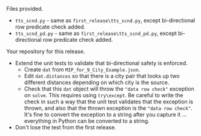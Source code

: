 Files provided.

* `tts_scnd.py` - same as `first_release\tts_scnd.py`, except bi-directional row predicate 
check added.
* `tts_scnd_pd.py`  - same as `first_release\tts_scnd_pd.py`, except bi-directional row predicate 
check added.

Your repository for this release.

* Extend the unit tests to validate that bi-directional safety is enforced. 
  * Create
`dat` from `MIP_for_9_City_Example.json`.
  * Edit `dat.distances` so that there is a city pair that looks up two different distances depending on which city is the source. 
  * Check that this `dat` object will throw the `"data row check"` exception on `solve`. This requires using `try\except`.
    Be careful to write the check in such a way that the unit test validates that the exception
    is thrown, and also that the thrown exception is the `"data row check"`. It's fine 
    to convert the exception to a string after you capture it ... everything in Python can be converted
    to a string.
* Don't lose the test from the first release. 
